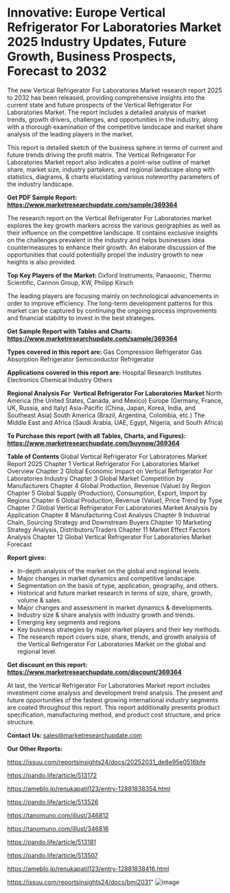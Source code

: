 # Innovative: Europe Vertical Refrigerator For Laboratories Market 2025 Industry Updates, Future Growth, Business Prospects, Forecast to 2032

The new Vertical Refrigerator For Laboratories Market research report 2025 to 2032 has been released, providing comprehensive insights into the current state and future prospects of the Vertical Refrigerator For Laboratories Market. The report includes a detailed analysis of market trends, growth drivers, challenges, and opportunities in the industry, along with a thorough examination of the competitive landscape and market share analysis of the leading players in the market.

This report is detailed sketch of the business sphere in terms of current and future trends driving the profit matrix. The Vertical Refrigerator For Laboratories Market report also indicates a point-wise outline of market share, market size, industry partakers, and regional landscape along with statistics, diagrams, &amp; charts elucidating various noteworthy parameters of the industry landscape.

<strong><b>Get PDF Sample Report: <a href=https://www.marketresearchupdate.com/sample/369364>https://www.marketresearchupdate.com/sample/369364</a></b></strong>

The research report on the Vertical Refrigerator For Laboratories market explores the key growth markers across the various geographies as well as their influence on the competitive landscape. It contains exclusive insights on the challenges prevalent in the industry and helps businesses idea countermeasures to enhance their growth. An elaborate discussion of the opportunities that could potentially propel the industry growth to new heights is also provided.

<strong><b>Top Key Players of the Market:
</b></strong>Oxford Instruments, Panasonic, Thermo Scientific, Cannon Group, KW, Philipp Kirsch<strong><b>
</b></strong>

The leading players are focusing mainly on technological advancements in order to improve efficiency. The long-term development patterns for this market can be captured by continuing the ongoing process improvements and financial stability to invest in the best strategies.

<strong><b>Get Sample Report with Tables and Charts: <a href=https://www.marketresearchupdate.com/sample/369364>https://www.marketresearchupdate.com/sample/369364</a></b></strong>

<strong><b>Types covered in this report are:
</b></strong>Gas Compression Refrigerator
Gas Absorption Refrigerator
Semiconductor Refrigerator<strong><b>
</b></strong>

<strong><b>Applications covered in this report are:
</b></strong>Hospital
Research Institutes
Electronics
Chemical Industry
Others<strong><b>
</b></strong>

<strong><b>Regional Analysis For  Vertical Refrigerator For Laboratories Market</b></strong><strong><b>
</b></strong>North America (the United States, Canada, and Mexico)
Europe (Germany, France, UK, Russia, and Italy)
Asia-Pacific (China, Japan, Korea, India, and Southeast Asia)
South America (Brazil, Argentina, Colombia, etc.)
The Middle East and Africa (Saudi Arabia, UAE, Egypt, Nigeria, and South Africa)

<strong><b>To Purchase this report (with all Tables, Charts, and Figures): <a href=https://www.marketresearchupdate.com/buynow/369364>https://www.marketresearchupdate.com/buynow/369364</a></b></strong>

<strong><b>Table of Contents</b></strong><strong><b>
</b></strong>Global Vertical Refrigerator For Laboratories Market Report 2025
Chapter 1 Vertical Refrigerator For Laboratories Market Overview
Chapter 2 Global Economic Impact on Vertical Refrigerator For Laboratories Industry
Chapter 3 Global Market Competition by Manufacturers
Chapter 4 Global Production, Revenue (Value) by Region
Chapter 5 Global Supply (Production), Consumption, Export, Import by Regions
Chapter 6 Global Production, Revenue (Value), Price Trend by Type
Chapter 7 Global Vertical Refrigerator For Laboratories Market Analysis by Application
Chapter 8 Manufacturing Cost Analysis
Chapter 9 Industrial Chain, Sourcing Strategy and Downstream Buyers
Chapter 10 Marketing Strategy Analysis, Distributors/Traders
Chapter 11 Market Effect Factors Analysis
Chapter 12 Global Vertical Refrigerator For Laboratories Market Forecast

<strong><b>Report gives:</b></strong>

- In-depth analysis of the market on the global and regional levels.
- Major changes in market dynamics and competitive landscape.
- Segmentation on the basis of type, application, geography, and others.
- Historical and future market research in terms of size, share, growth, volume &amp; sales.
- Major changes and assessment in market dynamics &amp; developments.
- Industry size &amp; share analysis with industry growth and trends.
- Emerging key segments and regions
- Key business strategies by major market players and their key methods.
- The research report covers size, share, trends, and growth analysis of the Vertical Refrigerator For Laboratories Market on the global and regional level.

<strong><b>Get discount on this report: <a href=https://www.marketresearchupdate.com/discount/369364>https://www.marketresearchupdate.com/discount/369364</a></b></strong>

At last, the Vertical Refrigerator For Laboratories Market report includes investment come analysis and development trend analysis. The present and future opportunities of the fastest growing international industry segments are coated throughout this report. This report additionally presents product specification, manufacturing method, and product cost structure, and price structure.

<strong><b>Contact Us:
</b></strong>sales@marketresearchupdate.com

<strong>Our Other Reports:</strong>

<a href=https://issuu.com/reportsinsights24/docs/20252031_de8e95e0516bfe>https://issuu.com/reportsinsights24/docs/20252031_de8e95e0516bfe</a>

<a href=https://pando.life/article/513172>https://pando.life/article/513172</a>

<a href=https://ameblo.jp/renukapatil123/entry-12881838354.html>https://ameblo.jp/renukapatil123/entry-12881838354.html</a>

<a href=https://pando.life/article/513526>https://pando.life/article/513526</a>

<a href=https://tanomuno.com/illust/346812>https://tanomuno.com/illust/346812</a>

<a href=https://tanomuno.com/illust/346816>https://tanomuno.com/illust/346816</a>

<a href=https://pando.life/article/513181>https://pando.life/article/513181</a>

<a href=https://pando.life/article/513507>https://pando.life/article/513507</a>

<a href=https://ameblo.jp/renukapatil123/entry-12881838416.html>https://ameblo.jp/renukapatil123/entry-12881838416.html</a>

<a href=https://issuu.com/reportsinsights24/docs/bmi2031>https://issuu.com/reportsinsights24/docs/bmi2031</a>"
![image](https://github.com/user-attachments/assets/995cddd6-810d-47e9-996f-060945ba607e)
